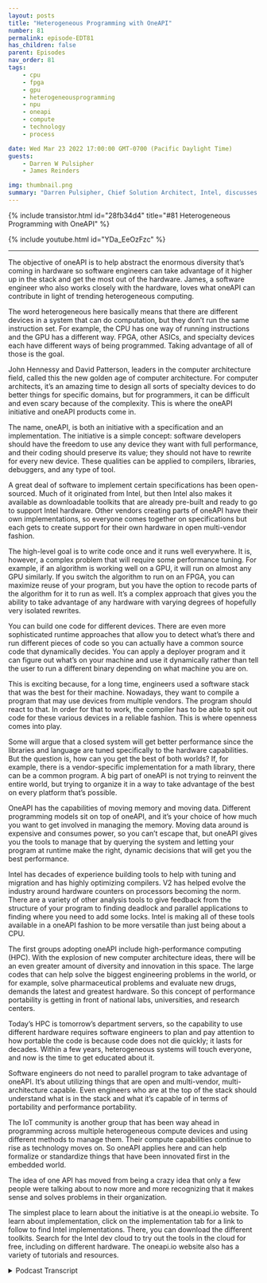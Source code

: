 ```yaml
---
layout: posts
title: "Heterogeneous Programming with OneAPI"
number: 81
permalink: episode-EDT81
has_children: false
parent: Episodes
nav_order: 81
tags:
    - cpu
    - fpga
    - gpu
    - heterogeneousprogramming
    - npu
    - oneapi
    - compute
    - technology
    - process

date: Wed Mar 23 2022 17:00:00 GMT-0700 (Pacific Daylight Time)
guests:
    - Darren W Pulsipher
    - James Reinders

img: thumbnail.png
summary: "Darren Pulsipher, Chief Solution Architect, Intel, discusses the capabilities and future of OneAPI, a cross-industry, open, standards-based unified programming model that delivers a common developer experience across accelerator architectures, with Intel’s OneAPI Chief Evangelist, James Reinders.  "
---
```


{% include transistor.html id="28fb34d4" title="#81 Heterogeneous Programming with OneAPI" %}

{% include youtube.html id="YDa_EeOzFzc" %}

---

<p>The objective of oneAPI is to help abstract the enormous diversity that’s coming in hardware so software engineers can take advantage of it higher up in the stack and get the most out of the hardware. James, a software engineer who also works closely with the hardware, loves what oneAPI can contribute in light of trending heterogeneous computing.</p>
<p>The word heterogeneous here basically means that there are different devices in a system that can do computation, but they don’t run the same instruction set. For example, the CPU has one way of running instructions and the GPU has a different way. FPGA, other ASICs, and specialty devices each have different ways of being programmed. Taking advantage of all of those is the goal.</p>
<p>John Hennessy and David Patterson, leaders in the computer architecture field, called this the new golden age of computer architecture. For computer architects, it’s an amazing time to design all sorts of specialty devices to do better things for specific domains, but for programmers, it can be difficult and even scary because of the complexity. This is where the oneAPI initiative and oneAPI products come in.</p>
<p>The name, oneAPI, is both an initiative with a specification and an implementation. The initiative is a simple concept: software developers should have the freedom to use any device they want with full performance, and their coding should preserve its value; they should not have to rewrite for every new device. These qualities can be applied to compilers, libraries, debuggers, and any type of tool.</p>
<p>A great deal of software to implement certain specifications has been open-sourced. Much of it originated from Intel, but then Intel also makes it available as downloadable toolkits that are already pre-built and ready to go to support Intel hardware. Other vendors creating parts of oneAPI have their own implementations, so everyone comes together on specifications but each gets to create support for their own hardware in open multi-vendor fashion.</p>
<p>The high-level goal is to write code once and it runs well everywhere.  It is, however, a complex problem that will require some performance tuning. For example, if an algorithm is working well on a GPU, it will run on almost any GPU similarly. If you switch the algorithm to run on an FPGA, you can maximize reuse of your program, but you have the option to recode parts of the algorithm for it to run as well. It’s a complex approach that gives you the ability to take advantage of any hardware with varying degrees of hopefully very isolated rewrites.</p>
<p>You can build one code for different devices. There are even more sophisticated runtime approaches that allow you to detect what’s there and run different pieces of code so you can actually have a common source code that dynamically decides. You can apply a deployer program and it can figure out what’s on your machine and use it dynamically rather than tell the user to run a different binary depending on what machine you are on.</p>
<p>This is exciting because, for a long time, engineers used a software stack that was the best for their machine. Nowadays, they want to compile a program that may use devices from multiple vendors. The program should react to that. In order for that to work, the compiler has to be able to spit out code for these various devices in a reliable fashion. This is where openness comes into play.</p>
<p>Some will argue that a closed system will get better performance since the libraries and language are tuned specifically to the hardware capabilities. But the question is, how can you get the best of both worlds? If, for example, there is a vendor-specific implementation for a math library, there can be a common program.  A big part of oneAPI is not trying to reinvent the entire world, but trying to organize it in a way to take advantage of the best on every platform that’s possible.</p>
<p>OneAPI has the capabilities of moving memory and moving data. Different programming models sit on top of oneAPI, and it’s your choice of how much you want to get involved in managing the memory. Moving data around is expensive and consumes power, so you can’t escape that, but oneAPI gives you the tools to manage that by querying the system and letting your program at runtime make the right, dynamic decisions that will get you the best performance.</p>
<p>Intel has decades of experience building tools to help with tuning and migration and has highly optimizing compilers. V2 has helped evolve the industry around hardware counters on processors becoming the norm. There are a variety of other analysis tools to give feedback from the structure of your program to finding deadlock and parallel applications to finding where you need to add some locks. Intel is making all of these tools available in a oneAPI fashion to be more versatile than just being about a CPU.</p>
<p>The first groups adopting oneAPI include high-performance computing (HPC). With the explosion of new computer architecture ideas, there will be an even greater amount of diversity and innovation in this space. The large codes that can help solve the biggest engineering problems in the world, or for example, solve pharmaceutical problems and evaluate new drugs, demands the latest and greatest hardware. So this concept of performance portability is getting in front of national labs, universities, and research centers.</p>
<p>Today’s HPC is tomorrow’s department servers, so the capability to use different hardware requires software engineers to plan and pay attention to how portable the code is because code does not die quickly; it lasts for decades. Within a few years, heterogeneous systems will touch everyone, and now is the time to get educated about it.</p>
<p>Software engineers do not need to parallel program to take advantage of oneAPI. It’s about utilizing things that are open and multi-vendor, multi-architecture capable. Even engineers who are at the top of the stack should understand what is in the stack and what it’s capable of in terms of portability and performance portability.</p>
<p>The IoT community is another group that has been way ahead in programming across multiple heterogeneous compute devices and using different methods to manage them. Their compute capabilities continue to rise as technology moves on. So oneAPI applies here and can help formalize or standardize things that have been innovated first in the embedded world.</p>
<p>The idea of one API has moved from being a crazy idea that only a few people were talking about to now more and more recognizing that it makes sense and solves problems in their organization.</p>
<p>The simplest place to learn about the initiative is at the oneapi.io website. To learn about implementation, click on the implementation tab for a link to follow to find Intel implementations. There, you can download the different toolkits. Search for the Intel dev cloud to try out the tools in the cloud for free, including on different hardware. The oneapi.io website also has a variety of tutorials and resources. </p>
<p>

<details>
<summary> Podcast Transcript </summary>

<p></p>

</details>
